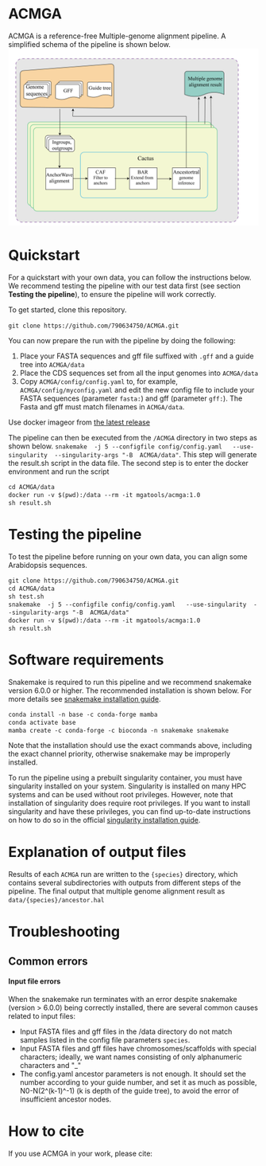 # ACMGA

ACMGA is a reference-free Multiple-genome alignment pipeline. A simplified schema of the pipeline is shown below.
![ACMGA](https://github.com/790634750/ACMGA/raw/master/workflow/image/schematic.jpg)



# Quickstart
For a quickstart with your own data, you can follow the instructions below. We recommend testing the pipeline with our test data first (see section  **Testing the pipeline**), to ensure the pipeline will work correctly.

To get started, clone this repository.

`git clone https://github.com/790634750/ACMGA.git`


You can now prepare the run with the pipeline by doing the following:
1.  Place your FASTA sequences and gff file suffixed with  `.gff` and a  guide tree  into  `ACMGA/data`
2.  Place the CDS sequences set from all the input genomes into `ACMGA/data`
3.  Copy  `ACMGA/config/config.yaml`  to, for example,  `ACMGA/config/myconfig.yaml`  and edit the new config file to include your FASTA sequences (parameter  `fasta:`) and gff  (parameter  `gff:`). The Fasta and gff  must match filenames in  `ACMGA/data`.

Use docker imageor from  [the latest release](https://hub.docker.com/repository/docker/mgatools/acmga/general) 

The pipeline can then be executed from the  `/ACMGA`  directory in two steps as shown below. 
`snakemake  -j 5 --configfile config/config.yaml   --use-singularity  --singularity-args "-B  ACMGA/data"`. This step will generate the result.sh script in the data file.
The second step is to enter the docker environment and run the script
```
cd ACMGA/data
docker run -v $(pwd):/data --rm -it mgatools/acmga:1.0
sh result.sh
```
# Testing the pipeline

To test the pipeline before running on your own data, you can align some Arabidopsis sequences. 
```
git clone https://github.com/790634750/ACMGA.git
cd ACMGA/data
sh test.sh
snakemake  -j 5 --configfile config/config.yaml   --use-singularity  --singularity-args "-B  ACMGA/data" 
docker run -v $(pwd):/data --rm -it mgatools/acmga:1.0
sh result.sh
```
# Software requirements
Snakemake is required to run this pipeline and we recommend snakemake version 6.0.0 or higher. The recommended installation is shown below. For more details see  [snakemake installation guide](https://snakemake.readthedocs.io/en/stable/getting_started/installation.html).

```
conda install -n base -c conda-forge mamba
conda activate base
mamba create -c conda-forge -c bioconda -n snakemake snakemake
```

Note that the installation should use the exact commands above, including the exact channel priority, otherwise snakemake may be improperly installed.

To run the pipeline using a prebuilt singularity container, you must have singularity installed on your system. Singularity is installed on many HPC systems and can be used without root privileges. However, note that installation of singularity does require root privileges. If you want to install singularity and have these privileges, you can find up-to-date instructions on how to do so in the official  [singularity installation guide](https://github.com/sylabs/singularity/blob/master/INSTALL.md).
# Explanation of output files
Results of each  `ACMGA`  run are written to the  `{species}`  directory, which contains several subdirectories with outputs from different steps of the pipeline. The final output that multiple genome alignment result  as `data/{species}/ancestor.hal`

# Troubleshooting

## Common errors
#### Input file errors
When the snakemake run terminates with an error despite snakemake (version > 6.0.0) being correctly installed, there are several common causes related to input files:

-   Input FASTA files and gff files in the /data directory do not match samples listed in the config file parameters  `species`.
-   Input FASTA files and gff files have chromosomes/scaffolds with special characters; ideally, we want names consisting of only alphanumeric characters and "_"
-   The config.yaml ancestor parameters is not enough. It should set the number according to your guide number, and set it as much as possible, N0-N(2^(k-1)^-1) (k is depth of the guide tree), to avoid the error of insufficient ancestor nodes.


# How to cite

If you use ACMGA in your work, please cite:
